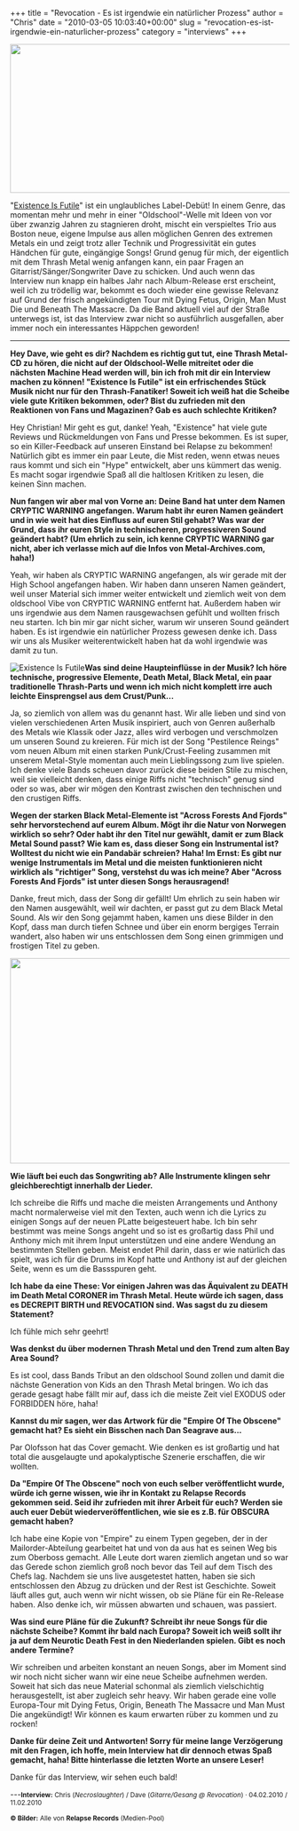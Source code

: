 +++
title = "Revocation -  Es ist irgendwie ein natürlicher Prozess"
author = "Chris"
date = "2010-03-05 10:03:40+00:00"
slug = "revocation-es-ist-irgendwie-ein-naturlicher-prozess"
category = "interviews"
+++

<img src="http://necroslaughter.de/wp-content/uploads/2010/03/Revocation-Logo.jpg" alt="" title="Revocation-Logo" width="555" height="268" class="alignnone size-full wp-image-2054" />

"<a href="http://necroslaughter.de/2009/10/revocation-existence-is-futile/">Existence Is Futile</a>" ist ein unglaubliches Label-Debüt! In einem Genre, das momentan mehr und mehr in einer "Oldschool"-Welle mit Ideen von vor über zwanzig Jahren zu stagnieren droht, mischt ein verspieltes Trio aus Boston neue, eigene Impulse aus allen möglichen Genren des extremen Metals ein und zeigt trotz aller Technik und Progressivität ein gutes Händchen für gute, eingängige Songs! Grund genug für mich, der eigentlich mit dem Thrash Metal wenig anfangen kann, ein paar Fragen an Gitarrist/Sänger/Songwriter Dave zu schicken. Und auch wenn das Interview nun knapp ein halbes Jahr nach Album-Release erst erscheint, weil ich zu trödellig war, bekommt es doch wieder eine gewisse Relevanz auf Grund der frisch angekündigten Tour mit Dying Fetus, Origin, Man Must Die und Beneath The Massacre. Da die Band aktuell viel auf der Straße unterwegs ist, ist das Interview zwar nicht so ausführlich ausgefallen, aber immer noch ein interessantes Häppchen geworden!

---

**Hey Dave, wie geht es dir? Nachdem es richtig gut tut, eine Thrash Metal-CD zu hören, die nicht auf der Oldschool-Welle mitreitet oder die nächsten Machine Head werden will, bin ich froh mit dir ein Interview machen zu können! "Existence Is Futile" ist ein erfrischendes Stück Musik nicht nur für den Thrash-Fanatiker! Soweit ich weiß hat die Scheibe viele gute Kritiken bekommen, oder? Bist du zufrieden mit den Reaktionen von Fans und Magazinen? Gab es auch schlechte Kritiken?**

Hey Christian! Mir geht es gut, danke! Yeah, "Existence" hat viele gute Reviews und Rückmeldungen von Fans und Presse bekommen. Es ist super, so ein Killer-Feedback auf unseren Einstand bei Relapse zu bekommen! Natürlich gibt es immer ein paar Leute, die Mist reden, wenn etwas neues raus kommt und sich ein "Hype" entwickelt, aber uns kümmert das wenig. Es macht sogar irgendwie Spaß all die haltlosen Kritiken zu lesen, die keinen Sinn machen.

**Nun fangen wir aber mal von Vorne an: Deine Band hat unter dem Namen CRYPTIC WARNING angefangen. Warum habt ihr euren Namen geändert und in wie weit hat dies Einfluss auf euren Stil gehabt? Was war der Grund, dass ihr euren Style in technischeren, progressiveren Sound geändert habt? (Um ehrlich zu sein, ich kenne CRYPTIC WARNING gar nicht, aber ich verlasse mich auf die Infos von Metal-Archives.com, haha!)**

Yeah, wir haben als CRYPTIC WARNING angefangen, als wir gerade mit der High School angefangen haben. Wir haben dann unseren Namen geändert, weil unser Material sich immer weiter entwickelt und ziemlich weit von dem oldschool Vibe von CRYPTIC WARNING entfernt hat. Außerdem haben wir uns irgendwie aus dem Namen rausgewachsen gefühlt und wollten frisch neu starten. Ich bin mir gar nicht sicher, warum wir unseren Sound geändert haben. Es ist irgendwie ein natürlicher Prozess gewesen denke ich. Dass wir uns als Musiker weiterentwickelt haben hat da wohl irgendwie was damit zu tun.

<img src="http://necroslaughter.de/wp-content/uploads/2009/10/Revocation-Existence-Is-Futile.jpg" alt="Existence Is Futile" class="imgRight bordered" />**Was sind deine Haupteinflüsse in der Musik? Ich höre technische, progressive Elemente, Death Metal, Black Metal, ein paar traditionelle Thrash-Parts und wenn ich mich nicht komplett irre auch leichte Einsprengsel aus dem Crust/Punk...**

Ja, so ziemlich von allem was du genannt hast. Wir alle lieben und sind von vielen verschiedenen Arten Musik inspiriert, auch von Genren außerhalb des Metals wie Klassik oder Jazz, alles wird verbogen und verschmolzen um unseren Sound zu kreieren. Für mich ist der Song "Pestilence Reings" vom neuen Album mit einen starken Punk/Crust-Feeling zusammen mit unserem Metal-Style momentan auch mein Lieblingssong zum live spielen.
Ich denke viele Bands scheuen davor zurück diese beiden Stile zu mischen, weil sie vielleicht denken, dass einige Riffs nicht "technisch" genug sind oder so was, aber wir mögen den Kontrast zwischen den technischen und den crustigen Riffs.

**Wegen der starken Black Metal-Elemente ist "Across Forests And Fjords" sehr hervorstechend auf eurem Album. Mögt ihr die Natur von Norwegen wirklich so sehr? Oder habt ihr den Titel nur gewählt, damit er zum Black Metal Sound passt? Wie kam es, dass dieser Song ein Instrumental ist? Wolltest du nicht wie ein Pandabär schreien? Haha! Im Ernst: Es gibt nur wenige Instrumentals im Metal und die meisten funktionieren nicht wirklich als "richtiger" Song, verstehst du was ich meine? Aber "Across Forests And Fjords" ist unter diesen Songs herausragend!**

Danke, freut mich, dass der Song dir gefällt! Um ehrlich zu sein haben wir den Namen ausgewählt, weil wir dachten, er passt gut zu dem Black Metal Sound. Als wir den Song gejammt haben, kamen uns diese Bilder in den Kopf, dass man durch tiefen Schnee und über ein enorm bergiges Terrain wandert, also haben wir uns entschlossen dem Song einen grimmigen und frostigen Titel zu geben.

<img src="http://necroslaughter.de/wp-content/uploads/2010/03/2010-Revocation.jpg" alt="" title="2010 - Revocation" width="555" height="370" class="alignnone size-full wp-image-2055" />

**Wie läuft bei euch das Songwriting ab? Alle Instrumente klingen sehr gleichberechtigt innerhalb der Lieder.**

Ich schreibe die Riffs und mache die meisten Arrangements und Anthony macht normalerweise viel mit den Texten, auch wenn ich die Lyrics zu einigen Songs auf der neuen PLatte beigesteuert habe. Ich bin sehr bestimmt was meine Songs angeht und so ist es großartig dass Phil und Anthony mich mit ihrem Input unterstützen und eine andere Wendung an bestimmten Stellen geben. Meist endet Phil darin, dass er wie natürlich das spielt, was ich für die Drums im Kopf hatte und Anthony ist auf der gleichen Seite, wenn es um die Bassspuren geht.

**Ich habe da eine These: Vor einigen Jahren was das Äquivalent zu DEATH im Death Metal CORONER im Thrash Metal. Heute würde ich sagen, dass es DECREPIT BIRTH und REVOCATION sind. Was sagst du zu diesem Statement?**

Ich fühle mich sehr geehrt!

**Was denkst du über modernen Thrash Metal und den Trend zum alten Bay Area Sound?**

Es ist cool, dass Bands Tribut an den oldschool Sound zollen und damit die nächste Generation von Kids an den Thrash Metal bringen. Wo ich das gerade gesagt habe fällt mir auf, dass ich die meiste Zeit viel EXODUS oder FORBIDDEN höre, haha!

**Kannst du mir sagen, wer das Artwork für die "Empire Of The Obscene" gemacht hat? Es sieht ein Bisschen nach Dan Seagrave aus...**

Par Olofsson hat das Cover gemacht. Wie denken es ist großartig und hat total die ausgelaugte und apokalyptische Szenerie erschaffen, die wir wollten.

**Da "Empire Of The Obscene" noch von euch selber veröffentlicht wurde, würde ich gerne wissen, wie ihr in Kontakt zu Relapse Records gekommen seid. Seid ihr zufrieden mit ihrer Arbeit für euch? Werden sie auch euer Debüt wiederveröffentlichen, wie sie es z.B. für OBSCURA gemacht haben?**

Ich habe eine Kopie von "Empire" zu einem Typen gegeben, der in der Mailorder-Abteilung gearbeitet hat und von da aus hat es seinen Weg bis zum Oberboss gemacht. Alle Leute dort waren ziemlich angetan und so war das Gerede schon ziemlich groß noch bevor das Teil auf dem Tisch des Chefs lag. Nachdem sie uns live ausgetestet hatten, haben sie sich entschlossen den Abzug zu drücken und der Rest ist Geschichte. Soweit läuft alles gut, auch wenn wir nicht wissen, ob sie Pläne für ein Re-Release haben. Also denke ich, wir müssen abwarten und schauen, was passiert.

**Was sind eure Pläne für die Zukunft? Schreibt ihr neue Songs für die nächste Scheibe? Kommt ihr bald nach Europa? Soweit ich weiß sollt ihr ja auf dem Neurotic Death Fest in den Niederlanden spielen. Gibt es noch andere Termine?**

Wir schreiben und arbeiten konstant an neuen Songs, aber im Moment sind wir noch nicht sicher wann wir eine neue Scheibe aufnehmen werden. Soweit hat sich das neue Material schonmal als ziemlich vielschichtig herausgestellt, ist aber zugleich sehr heavy. Wir haben gerade eine volle Europa-Tour mit Dying Fetus, Origin, Beneath The Massacre und Man Must Die angekündigt! Wir können es kaum erwarten rüber zu kommen und zu rocken!

**Danke für deine Zeit und Antworten! Sorry für meine lange Verzögerung mit den Fragen, ich hoffe, mein Interview hat dir dennoch etwas Spaß gemacht, haha! Bitte hinterlasse die letzten Worte an unsere Leser!**

Danke für das Interview, wir sehen euch bald!

---<small>**Interview:** Chris (_Necroslaughter_) / Dave (_Gitarre/Gesang @ Revocation_) &middot; 04.02.2010 / 11.02.2010

**&copy; Bilder:**
Alle von **Relapse Records** (Medien-Pool)
</small>
